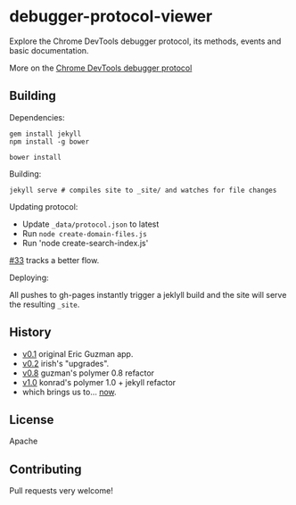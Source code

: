 # debugger-protocol-viewer
Explore the Chrome DevTools debugger protocol, its methods, events and basic documentation.

More on the [Chrome DevTools debugger protocol](https://developer.chrome.com/devtools/docs/debugger-protocol)


##  Building

Dependencies:

    gem install jekyll
    npm install -g bower

    bower install

Building:

    jekyll serve # compiles site to _site/ and watches for file changes

Updating protocol:

* Update `_data/protocol.json` to latest
* Run `node create-domain-files.js`
* Run 'node create-search-index.js'

[#33](https://github.com/ChromeDevTools/debugger-protocol-viewer/issues/33) tracks a better flow.

Deploying:

All pushes to gh-pages instantly trigger a jeklyll build and the site will serve the resulting `_site`.

## History


* [v0.1](https://rawgit.com/ChromeDevTools/debugger-protocol-viewer/v0.1/index.html)            original Eric Guzman app.
* [v0.2](https://rawgit.com/ChromeDevTools/debugger-protocol-viewer/v0.2/index.html)            irish's "upgrades".
* [v0.8](https://rawgit.com/ChromeDevTools/debugger-protocol-viewer/v0.8/index.html)            guzman's polymer 0.8 refactor
* [v1.0](https://rawgit.com/ChromeDevTools/debugger-protocol-viewer/v1.0/index.html)            konrad's polymer 1.0 + jekyll refactor
* which brings us to… [now](https://chromedevtools.github.io/debugger-protocol-viewer/).


## License

Apache

## Contributing

Pull requests very welcome!
